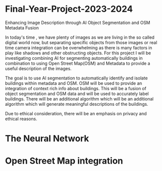 # Final-Year-Project-2023-2024
Enhancing Image Description through AI Object Segmentation and OSM Metadata Fusion

In today's time , we have plenty of images as we are living in the so called digital world now, but separating specific objects from those images or real time camera integration can
be overwhelming as there is many factors in play like shadows and other obstructing objects. 
For this project I will be investigating combining AI for segmenting automatically buildings in combination to using Open Street Map(OSM) and Metadata to provide a useful description of the images.

The goal is to use AI segmentation to automatically identify and  isolate buildings within metadata and OSM. OSM will be used to provide an integration of context rich info about buildings.
This will be a fusion of object segmentation and OSM data and will be used to accurately label buildings. There will be an additional algorithm which will be an additional algorithm which will generate meaningful descriptions of the 
buildings.

Due to ethical consideration, there will be an emphasis on privacy and ethical reasons.

# The Neural Network

# Open Street Map integration



